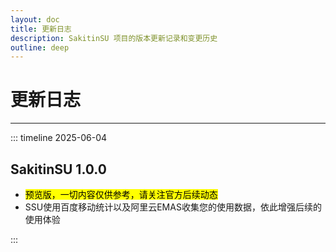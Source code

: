```yaml
---
layout: doc
title: 更新日志
description: SakitinSU 项目的版本更新记录和变更历史
outline: deep
---
```


# 更新日志

---

::: timeline 2025-06-04

## SakitinSU 1.0.0 <Badge type="warning" text="previews" />

- <mark>预览版，一切内容仅供参考，请关注官方后续动态</mark>
- SSU使用百度移动统计以及阿里云EMAS收集您的使用数据，依此增强后续的使用体验

:::